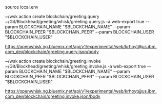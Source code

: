 source local.env

~/wsk action create blockchain/greeting.query ~/Git/Blockhead/greeting/whisk/greeting.query.js -a web-export true --param BLOCKCHAIN_NAME "$BLOCKCHAIN_NAME" --param BLOCKCHAIN_PEER "$BLOCKCHAIN_PEER" --param BLOCKCHAIN_USER "$BLOCKCHAIN_USER"

https://openwhisk.ng.bluemix.net/api/v1/experimental/web/krhoyt@us.ibm.com_dev/blockchain/greeting.query.json/body

~/wsk action create blockchain/greeting.invoke ~/Git/Blockhead/greeting/whisk/greeting.invoke.js -a web-export true --param BLOCKCHAIN_NAME "$BLOCKCHAIN_NAME" --param BLOCKCHAIN_PEER "$BLOCKCHAIN_PEER" --param BLOCKCHAIN_USER "$BLOCKCHAIN_USER"

https://openwhisk.ng.bluemix.net/api/v1/experimental/web/krhoyt@us.ibm.com_dev/blockchain/greeting.invoke.json/body
